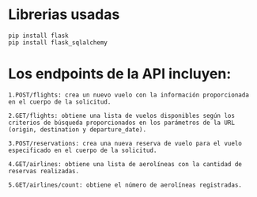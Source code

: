 # Librerias usadas 
    pip install flask
    pip install flask_sqlalchemy


# Los endpoints de la API incluyen:
    1.POST/flights: crea un nuevo vuelo con la información proporcionada en el cuerpo de la solicitud.
    
    2.GET/flights: obtiene una lista de vuelos disponibles según los criterios de búsqueda proporcionados en los parámetros de la URL (origin, destination y departure_date).
    
    3.POST/reservations: crea una nueva reserva de vuelo para el vuelo especificado en el cuerpo de la solicitud.
    
    4.GET/airlines: obtiene una lista de aerolíneas con la cantidad de reservas realizadas.
    
    5.GET/airlines/count: obtiene el número de aerolíneas registradas.

